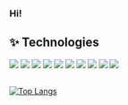 ### Hi!

## ✨ Technologies
<div style=inline-block>
  <img src="https://img.shields.io/badge/Java-blue?style=flat-squere&logo=Buy Me A Coffee&logoColor=white"/>
  <img src="https://img.shields.io/badge/JavaScript-yellow?style=flat-squere&logo=JavaScript&logoColor=white"/>
  <img src="https://img.shields.io/badge/Spring-6DB33F?style=flat-square&logo=spring&logoColor=white"/>
  <img src="https://img.shields.io/badge/Spring Boot-6DB33F?style=flat-squere&logo=Spring Boot&logoColor=white"/>
  <img src="https://img.shields.io/badge/Jquery-0769AD?style=flat-square&logo=Jquery&logoColor=white"/>
  <img src="https://img.shields.io/badge/Oracle-F80000?style=flat-square&logo=oracle&logoColor=white"/>
  <img src="https://img.shields.io/badge/postgreSQL-%23316192.svg?style=flat-square&logo=postgresql&logoColor=white"/>
  <img src="https://img.shields.io/badge/Git-F05032?style=flat-square&logo=git&logoColor=white"/>
  <img src="https://img.shields.io/badge/Github-181717?style=flat-square&logo=github&logoColor=white"/>
  <img src="https://img.shields.io/badge/Gradle-02303A?style=flat-square&logo=Gradle&logoColor=white"/>
</div>

<!--
## 🌱 Interest
<div style=inline-block>
  <img src="https://img.shields.io/badge/-HTML5-E34F26?style=flat-square&logo=html5&logoColor=white"/>
  <img src="https://img.shields.io/badge/-CSS3-1572B6?style=flat-square&logo=css3"/>
  <img src="https://img.shields.io/badge/Kotlin-7F52FF?style=flat-squere&logo=Kotlin&logoColor=white"/>
  <img src="https://img.shields.io/badge/-R-276DC3?style=flat-square&logo=R&logoColor=white"/>
  <img src="https://img.shields.io/badge/MySQL-4479A1?style=flat-squere&logo=MySQL&logoColor=white"/>
  <img src="https://img.shields.io/badge/Redis-DC382D?style=flat-square&logo=Redis&logoColor=white"/>
  <img src="https://img.shields.io/badge/Jenkins-D24939?style=flat-square&logo=Jenkins&logoColor=white"/>
  
  <img src="https://img.shields.io/badge/Slack-4A154B?style=flat-square&logo=Slack&logoColor=white"/>
</div>

[![github stats](https://github-readme-stats.vercel.app/api?username=ggomi&show_icons=true&theme=solarized-light)](https://github.com/anuraghazra/github-readme-stats)
[![Top Langs](https://github-readme-stats.vercel.app/api/top-langs/?username=start108&exclude_repo=start108.github.io,start108.github.io-legacyblog_source,start108,&layout=compact)](https://github.com/anuraghazra/github-readme-stats)
[![Top Langs](https://github-readme-stats.vercel.app/api/top-langs/?username=start108&layout=compact&theme=solarized-light&exclude_repo=ggomi.github.io)](https://github.com/anuraghazra/github-readme-stats)

-->
##
[![Top Langs](https://github-readme-stats.vercel.app/api/top-langs/?username=start108&layout=compact&theme=solarized-light&exclude_repo=ggomi.github.io)](https://github.com/anuraghazra/github-readme-stats)
<!--
<h2> My tech stack 📚 </h2>
![PostgreSQL](https://img.shields.io/badge/-PostgreSQL-0769AD?style=flat-square&logo=postgresql)
![HTML5](https://img.shields.io/badge/-HTML5-F05032?style=for-the-badge&logo=html5&logoColor=ffffff)
![CSS3](https://img.shields.io/badge/-CSS3-007ACC?style=for-the-badge&logo=css3)
![JavaScript](https://img.shields.io/badge/-JavaScript-%23F7DF1C?style=for-the-badge&logo=javascript&logoColor=000000&labelColor=%23F7DF1C&color=%23FFCE5A)
![TypeScript](https://img.shields.io/badge/-TypeScript-007ACC?style=for-the-badge&logo=typescript&logoColor=white)
![React](https://img.shields.io/badge/-React-222222?style=for-the-badge&logo=react)
![Node](https://img.shields.io/badge/-Nodejs-43853d?style=for-the-badge&logo=Node.js&logoColor=white)
![Git](https://img.shields.io/badge/-Git-F05032?style=for-the-badge&logo=git&logoColor=ffffff)
![Docker](https://img.shields.io/badge/-Docker-46a2f1?style=for-the-badge&logo=docker&logoColor=ffffff)


**start108/start108** is a ✨ _special_ ✨ repository because its `README.md` (this file) appears on your GitHub profile.

Here are some ideas to get you started:

- 🔭 I’m currently working on ...
- 🌱 I’m currently learning ...
- 👯 I’m looking to collaborate on ...
- 🤔 I’m looking for help with ...
- 💬 Ask me about ...
- 📫 How to reach me: ...
- 😄 Pronouns: ...
- ⚡ Fun fact: ...
-->
